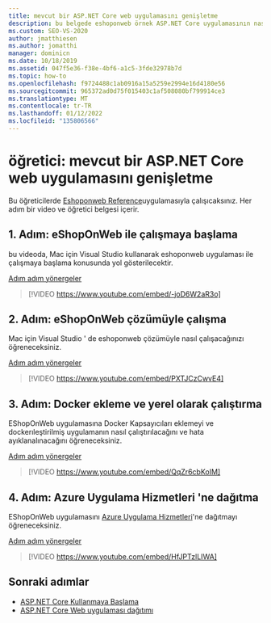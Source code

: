 ```yaml
---
title: mevcut bir ASP.NET Core web uygulamasını genişletme
description: bu belgede eshoponweb örnek ASP.NET Core uygulamasının nasıl genişletileceğini gösteren video öğreticileri yer almaktadır.
ms.custom: SEO-VS-2020
author: jmatthiesen
ms.author: jomatthi
manager: dominicn
ms.date: 10/18/2019
ms.assetid: 047f5e36-f38e-4bf6-a1c5-3fde32978b7d
ms.topic: how-to
ms.openlocfilehash: f9724488c1ab0916a15a5259e2994e16d4180e56
ms.sourcegitcommit: 965372ad0d75f015403c1af508080bf799914ce3
ms.translationtype: MT
ms.contentlocale: tr-TR
ms.lasthandoff: 01/12/2022
ms.locfileid: "135806566"
---
```

# <a name="tutorial-extending-an-existing-aspnet-core-web-application"></a>öğretici: mevcut bir ASP.NET Core web uygulamasını genişletme

Bu öğreticilerde [Eshoponweb Reference](https://github.com/dotnet-architecture/eShopOnWeb)uygulamasıyla çalışıcaksınız. Her adım bir video ve öğretici belgesi içerir.

## <a name="step-1-getting-started-with-eshoponweb"></a>1. Adım: eShopOnWeb ile çalışmaya başlama

bu videoda, Mac için Visual Studio kullanarak eshoponweb uygulaması ile çalışmaya başlama konusunda yol gösterilecektir.

[Adım adım yönergeler](https://github.com/dotnet-architecture/eShopOnWeb/wiki/Getting-Started-for-Beginners-with-Visual-Studio-for-Mac)

> [!VIDEO https://www.youtube.com/embed/-joD6W2aR3o]

## <a name="step-2-working-with-the-eshoponweb-solution"></a>2. Adım: eShopOnWeb çözümüyle çalışma

Mac için Visual Studio ' de eshoponweb çözümüyle nasıl çalışacağınızı öğreneceksiniz.

[Adım adım yönergeler](https://github.com/dotnet-architecture/eShopOnWeb/wiki/Working-with-the-Project-and-Adding-New-Features-using-Visual-Studio-for-Mac)

> [!VIDEO https://www.youtube.com/embed/PXTJCzCwvE4]

## <a name="step-3-adding-docker-and-running-it-locally"></a>3. Adım: Docker ekleme ve yerel olarak çalıştırma

EShopOnWeb uygulamasına Docker Kapsayıcıları eklemeyi ve dockerıleştirilmiş uygulamanın nasıl çalıştırılacağını ve hata ayıklanalınacağını öğreneceksiniz.

[Adım adım yönergeler](https://github.com/dotnet-architecture/eShopOnWeb/wiki/03b.-Running-Locally-on-a-Linux-Container-from-Visual-Studio-for-Mac)

> [!VIDEO https://www.youtube.com/embed/QqZr6cbKoIM]

## <a name="step-4-deploying-to-azure-app-services"></a>4. Adım: Azure Uygulama Hizmetleri 'ne dağıtma

EShopOnWeb uygulamasını [Azure Uygulama Hizmetleri](https://azure.microsoft.com/services/app-service/)'ne dağıtmayı öğreneceksiniz.

[Adım adım yönergeler](https://github.com/dotnet-architecture/eShopOnWeb/wiki/01b.-Deploying-to-Azure-App-Service-from-Visual-Studio-for-Mac)

> [!VIDEO https://www.youtube.com/embed/HfJPTzlLIWA]

## <a name="next-steps"></a>Sonraki adımlar

 - [ASP.NET Core Kullanmaya Başlama](asp-net-core.md)
 - [ASP.NET Core Web uygulaması dağıtımı](web-app-deployment.md)
